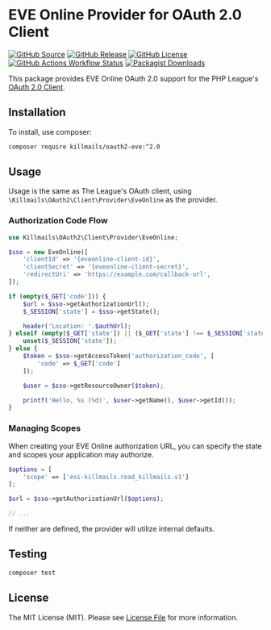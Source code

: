 # EVE Online Provider for OAuth 2.0 Client

[![GitHub Source](https://img.shields.io/badge/source-killmails%2Foauth2--eve-blue?style=flat-square)](https://github.com/killmails/oauth2-eve)
[![GitHub Release](https://img.shields.io/github/v/release/killmails/oauth2-eve?style=flat-square)](https://github.com/killmails/oauth2-eve/releases)
[![GitHub License](https://img.shields.io/github/license/killmails/oauth2-eve?style=flat-square)](LICENSE.md)
[![GitHub Actions Workflow Status](https://img.shields.io/github/actions/workflow/status/killmails/oauth2-eve/ci.yaml?style=flat-square)](https://github.com/killmails/oauth2-eve/actions)
[![Packagist Downloads](https://img.shields.io/packagist/dt/killmails/oauth2-eve?style=flat-square)](https://packagist.org/packages/killmails/oauth2-eve)

This package provides EVE Online OAuth 2.0 support for the PHP League's [OAuth 2.0 Client](https://github.com/thephpleague/oauth2-client).

## Installation

To install, use composer:

```sh
composer require killmails/oauth2-eve:^2.0
```

## Usage

Usage is the same as The League's OAuth client, using `\Killmails\OAuth2\Client\Provider\EveOnline` as the provider.

### Authorization Code Flow

```php
use Killmails\OAuth2\Client\Provider\EveOnline;

$sso = new EveOnline([
    'clientId' => '{eveonline-client-id}',
    'clientSecret' => '{eveonline-client-secret}',
    'redirectUri' => 'https://example.com/callback-url',
]);

if (empty($_GET['code'])) {
    $url = $sso->getAuthorizationUrl();
    $_SESSION['state'] = $sso->getState();

    header('Location: '.$authUrl);
} elseif (empty($_GET['state']) || ($_GET['state'] !== $_SESSION['state'])) {
    unset($_SESSION['state']);
} else {
    $token = $sso->getAccessToken('authorization_code', [
        'code' => $_GET['code']
    ]);

    $user = $sso->getResourceOwner($token);

    printf('Hello, %s (%d)', $user->getName(), $user->getId());
}
```

### Managing Scopes

When creating your EVE Online authorization URL, you can specify the state and scopes your application may authorize.

```php
$options = [
    'scope' => ['esi-killmails.read_killmails.v1']
];

$url = $sso->getAuthorizationUrl($options);

// ...
```

If neither are defined, the provider will utilize internal defaults.

## Testing

``` sh
composer test
```

## License

The MIT License (MIT). Please see [License File](LICENSE.md) for more information.
